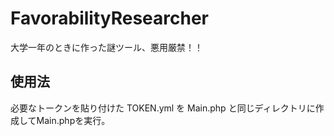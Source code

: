 # FavorabilityResearcher
大学一年のときに作った謎ツール、悪用厳禁！！   
## 使用法
必要なトークンを貼り付けた TOKEN.yml を Main.php と同じディレクトリに作成してMain.phpを実行。  
